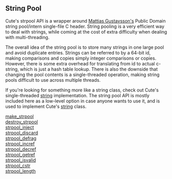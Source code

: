 ## String Pool

Cute's strpool API is a wrapper around [Mattias Gustavsson's](https://github.com/mattiasgustavsson/libs) Public Domain string pool/intern single-file C header. String pooling is a very efficient way to deal with strings, while coming at the cost of extra difficulty when dealing with multi-threading.

The overall idea of the string pool is to store many strings in one large pool and avoid duplicate entries. Strings can be referred to by a 64-bit id, making comparisons and copies simply integer comparisons or copies. However, there is some extra overhead for translating from id to actual c-string, which is just a hash table lookup. There is also the downside that changing the pool contents is a single-threaded operation, making string pools difficult to use across multiple threads.

If you're looking for something more like a string class, check out Cute's single-threaded [string](https://github.com/RandyGaul/cute_framework/blob/master/doc/string/string) implementation. The string pool API is mostly included here as a low-level option in case anyone wants to use it, and is used to implement Cute's [string](https://github.com/RandyGaul/cute_framework/blob/master/doc/string/string) class.

[make_strpool](https://github.com/RandyGaul/cute_framework/blob/master/doc/string/strpool/make_strpool.md)  
[destroy_strpool](https://github.com/RandyGaul/cute_framework/blob/master/doc/string/strpool/destroy_strpool.md)  
[strpool_inject](https://github.com/RandyGaul/cute_framework/blob/master/doc/string/strpool/strpool_inject.md)  
[strpool_discard](https://github.com/RandyGaul/cute_framework/blob/master/doc/string/strpool/strpool_discard.md)  
[strpool_defrag](https://github.com/RandyGaul/cute_framework/blob/master/doc/string/strpool/strpool_defrag.md)  
[strpool_incref](https://github.com/RandyGaul/cute_framework/blob/master/doc/string/strpool/strpool_incref.md)  
[strpool_decref](https://github.com/RandyGaul/cute_framework/blob/master/doc/string/strpool/strpool_decref.md)  
[strpool_getref](https://github.com/RandyGaul/cute_framework/blob/master/doc/string/strpool/strpool_getref.md)  
[strpool_isvalid](https://github.com/RandyGaul/cute_framework/blob/master/doc/string/strpool/strpool_isvalid.md)  
[strpool_cstr](https://github.com/RandyGaul/cute_framework/blob/master/doc/string/strpool/strpool_cstr.md)  
[strpool_length](https://github.com/RandyGaul/cute_framework/blob/master/doc/string/strpool/strpool_length.md)  
